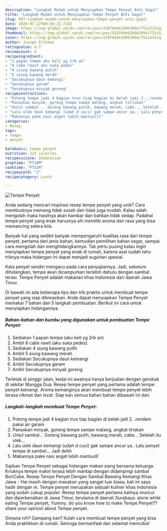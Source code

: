 ```yaml
---
description: "Langkah Mudah untuk Menyiapkan Tempe Penyet Anti Gagal"
title: "Langkah Mudah untuk Menyiapkan Tempe Penyet Anti Gagal"
slug: 607-langkah-mudah-untuk-menyiapkan-tempe-penyet-anti-gagal
date: 2020-07-22T09:56:23.714Z
image: https://img-global.cpcdn.com/recipes/41076de6200b3994/751x532cq70/tempe-penyet-foto-resep-utama.jpg
thumbnail: https://img-global.cpcdn.com/recipes/41076de6200b3994/751x532cq70/tempe-penyet-foto-resep-utama.jpg
cover: https://img-global.cpcdn.com/recipes/41076de6200b3994/751x532cq70/tempe-penyet-foto-resep-utama.jpg
author: Joseph Pittman
ratingvalue: 4.7
reviewcount: 4
recipeingredient:
- "1 papan tempe aku beli yg 2rb an"
- "8 cabe rawit aku suka pedes"
- "4 siung bawang putih"
- "5 siung bawang merah"
- "Secukupnya daun kemangi"
- "Secukupnya garam"
- "Secukupnya minyak goreng"
recipeinstructions:
- "Potong tempe jadi 4 bagian trus tiap bagian di belah jadi 2...rendam pakai air garam"
- "Panaskan minyak, goreng tempe sampe matang, angkat tiriskan"
- "Untul sambal... Goreng bawang putih, bawang merah, cabe... Setelah itu ulek..."
- "Lalu ulek daun kemangi (udah d cuci) gak sampe ancur ya.. Lalu penyet tempe di sambel... Jadi dehh"
- "Makannya pake nasi anget lebih mantuulll"
categories:
- Resep
tags:
- tempe
- penyet

katakunci: tempe penyet 
nutrition: 223 calories
recipecuisine: Indonesian
preptime: "PT18M"
cooktime: "PT52M"
recipeyield: "2"
recipecategory: Lunch

---
```



![Tempe Penyet](https://img-global.cpcdn.com/recipes/41076de6200b3994/751x532cq70/tempe-penyet-foto-resep-utama.jpg)

Anda sedang mencari inspirasi resep tempe penyet yang unik? Cara membuatnya memang tidak susah dan tidak juga mudah. Kalau salah mengolah maka hasilnya akan hambar dan bahkan tidak sedap. Padahal tempe penyet yang enak harusnya sih memiliki aroma dan rasa yang bisa memancing selera kita.

Banyak hal yang sedikit banyak mempengaruhi kualitas rasa dari tempe penyet, pertama dari jenis bahan, kemudian pemilihan bahan segar, sampai cara mengolah dan menghidangkannya. Tak perlu pusing kalau ingin menyiapkan tempe penyet yang enak di rumah, karena asal sudah tahu triknya maka hidangan ini dapat menjadi suguhan spesial.

Kata penyet sendiri mengacu pada cara penyajiannya. Jadi, sebelum dihidangkan, tempe akan dicampurkan terlebih dahulu dengan sambal terasi. Tempe Penyet adalah makanan khas Indonesia dari daerah Jawa Timur.


Di bawah ini ada beberapa tips dan trik praktis untuk membuat tempe penyet yang siap dikreasikan. Anda dapat menyiapkan Tempe Penyet memakai 7 bahan dan 5 langkah pembuatan. Berikut ini cara untuk menyiapkan hidangannya.

<!--inarticleads1-->

##### Bahan-bahan dan bumbu yang digunakan untuk pembuatan Tempe Penyet:

1. Sediakan 1 papan tempe (aku beli yg 2rb an)
1. Ambil 8 cabe rawit (aku suka pedes)
1. Sediakan 4 siung bawang putih
1. Ambil 5 siung bawang merah
1. Sediakan Secukupnya daun kemangi
1. Ambil Secukupnya garam
1. Ambil Secukupnya minyak goreng


Terletak di pinggir jalan, kedai ini awalnya hanya berjualan dengan gerobak di sekitar Mangga Dua. Resep tempe penyet yang pertama adalah tempe penyet kemangi. Aroma kemanginya akan membuat tempe penyet lebih terasa nikmat dan lezat. Siap kan semua bahan bahan dibawah ini dan. 

<!--inarticleads2-->

##### Langkah-langkah membuat Tempe Penyet:

1. Potong tempe jadi 4 bagian trus tiap bagian di belah jadi 2...rendam pakai air garam
1. Panaskan minyak, goreng tempe sampe matang, angkat tiriskan
1. Untul sambal... Goreng bawang putih, bawang merah, cabe... Setelah itu ulek...
1. Lalu ulek daun kemangi (udah d cuci) gak sampe ancur ya.. Lalu penyet tempe di sambel... Jadi dehh
1. Makannya pake nasi anget lebih mantuulll


Sajikan Tempe Penyet sebagai hidangan makan siang bersama keluarga. Kriuknya tempe makin terasa lebih mantap dengan didampingi sambal BonCabe. Resep Tempe Penyet Dengan Sambal Bawang Kemangi Khas Jawa - Hai masih dengan masakan yang sangat luar biasa, kali ini saya hadir dengan m. Tempe penyet merupakan sebuah kuliner khas Indonesia yang sudah cukup populer. Resep tempe penyet pertama kalinya muncul dan diperkenalkan di Jawa Timur, terutama di daerah Surabaya. alone while eating Tempe penyet, Yummy. do you know how to make Tempe Penyet??share your opinion about Tempe penyet. 

Gimana nih? Gampang kan? Itulah cara membuat tempe penyet yang bisa Anda praktikkan di rumah. Semoga bermanfaat dan selamat mencoba!
